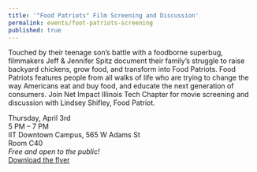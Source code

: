 ```yaml
---
title: '"Food Patriots" Film Screening and Discussion'
permalink: events/foot-patriots-screening
published: true
---
```


Touched by their teenage son’s battle with a foodborne superbug, filmmakers Jeff & Jennifer Spitz document their family’s struggle to raise backyard chickens, grow food, and transform into Food Patriots. Food Patriots features people from all walks of life who are trying to change the way Americans eat and buy food, and educate the next generation of consumers. Join Net Impact Illinois Tech Chapter for movie screening and discussion with Lindsey Shifley, Food Patriot.

Thursday, April 3rd<br />
5 PM – 7 PM<br />
IIT Downtown Campus, 565 W Adams St<br />
Room C40<br />
*Free and open to the public!*<br />
[Download the flyer](docs/foodpatriots_flyer.pdf)
